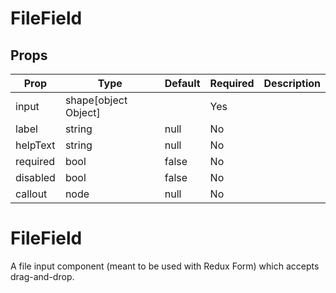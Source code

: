 FileField
=========


Props
-----
Prop                  | Type     | Default                   | Required | Description
--------------------- | -------- | ------------------------- | -------- | -----------
input|shape[object Object]||Yes|
label|string|null|No|
helpText|string|null|No|
required|bool|false|No|
disabled|bool|false|No|
callout|node|null|No|

# FileField

A file input component (meant to be used with Redux Form) which accepts drag-and-drop.
